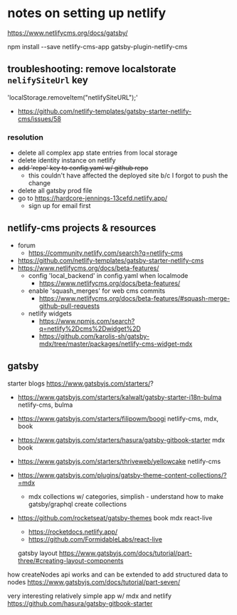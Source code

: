 # notes on setting up netlify 

https://www.netlifycms.org/docs/gatsby/

npm install --save netlify-cms-app gatsby-plugin-netlify-cms


## troubleshooting: remove localstorate `nelifySiteUrl` key
'localStorage.removeItem("netlifySiteURL");'
- https://github.com/netlify-templates/gatsby-starter-netlify-cms/issues/58

### resolution
- delete all complex app state entries from local storage
- delete identity instance on netlify
- ~~add 'repo' key to config.yaml w/ github repo~~
  - this couldn't have affected the deployed site b/c I forgot to push the change
- delete all gatsby prod file
- go to https://hardcore-jennings-13cefd.netlify.app/
  - sign up for email first



## netlify-cms projects & resources
- forum
  - https://community.netlify.com/search?q=netlify-cms
- https://github.com/netlify-templates/gatsby-starter-netlify-cms
- https://www.netlifycms.org/docs/beta-features/
  - config 'local_backend' in config.yaml when localmode
    - https://www.netlifycms.org/docs/beta-features/
  - enable 'squash_merges' for web cms commits
    - https://www.netlifycms.org/docs/beta-features/#squash-merge-github-pull-requests
  - netlify widgets 
    - https://www.npmjs.com/search?q=netlify%2Dcms%2Dwidget%2D
    - https://github.com/karolis-sh/gatsby-mdx/tree/master/packages/netlify-cms-widget-mdx


## gatsby 
starter blogs https://www.gatsbyjs.com/starters/?
- https://www.gatsbyjs.com/starters/kalwalt/gatsby-starter-i18n-bulma  netlify-cms, bulma 
- https://www.gatsbyjs.com/starters/filipowm/boogi netlify-cms, mdx, book
- https://www.gatsbyjs.com/starters/hasura/gatsby-gitbook-starter mdx book
- https://www.gatsbyjs.com/starters/thriveweb/yellowcake netlify-cms


- https://www.gatsbyjs.com/plugins/gatsby-theme-content-collections/?=mdx
  - mdx collections w/ categories, simplish - understand how to make gatsby/graphql create collections
- https://github.com/rocketseat/gatsby-themes  book mdx react-live
  -  https://rocketdocs.netlify.app/
  - https://github.com/FormidableLabs/react-live

  gatsby layout https://www.gatsbyjs.com/docs/tutorial/part-three/#creating-layout-components

how createNodes api works and can be extended to add structured data to nodes
https://www.gatsbyjs.com/docs/tutorial/part-seven/

very interesting relatively simple app w/ mdx and netlify
https://github.com/hasura/gatsby-gitbook-starter
